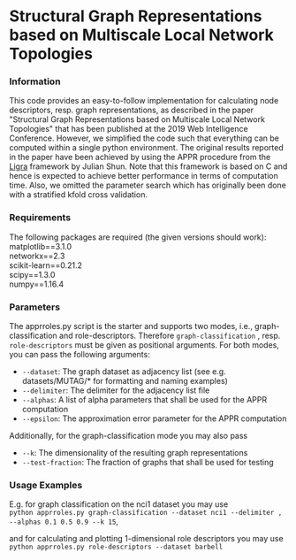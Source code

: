 # Structural Graph Representations based on Multiscale Local Network Topologies

### Information
This code provides an easy-to-follow implementation for calculating node descriptors, resp. graph representations, as described in the paper "Structural Graph Representations based on Multiscale Local Network Topologies" that has been published at the 2019 Web Intelligence Conference. However, we simplified the code such that everything can be computed within a single python environment. The original results reported in the paper have been achieved by using the APPR procedure from the [Ligra](https://github.com/jshun/ligra) framework by Julian Shun. Note that this framework is based on C and hence is expected to achieve better performance in terms of computation time. Also, we omitted the parameter search which has originally been done with a stratified kfold cross validation.

### Requirements
The following packages are required (the given versions should work):  
matplotlib==3.1.0  
networkx==2.3  
scikit-learn==0.21.2  
scipy==1.3.0  
numpy==1.16.4  

### Parameters
The apprroles.py script is the starter and supports two modes, i.e., graph-classification and role-descriptors. Therefore ```graph-classification``` , resp. ```role-descriptors``` must be given as positional arguments. For both modes, you can pass the following arguments:
* ```--dataset```: The graph dataset as adjacency list (see e.g. datasets/MUTAG/* for formatting and naming examples)
* ```--delimiter```: The delimiter for the adjacency list file
* ```--alphas```: A list of alpha parameters that shall be used for the APPR computation
* ```--epsilon```: The approximation error parameter for the APPR computation

Additionally, for the graph-classification mode you may also pass
* ```--k```: The dimensionality of the resulting graph representations
* ```--test-fraction```: The fraction of graphs that shall be used for testing

### Usage Examples
E.g. for graph classification on the nci1 dataset you may use  
```python apprroles.py graph-classification --dataset nci1 --delimiter , --alphas 0.1 0.5 0.9 --k 15```,

and for calculating and plotting 1-dimensional role descriptors you may use  
```python apprroles.py role-descriptors --dataset barbell```
